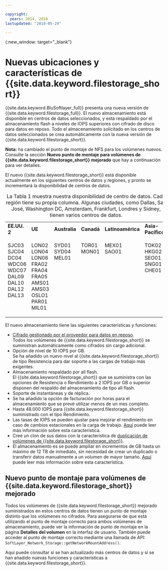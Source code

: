 ```yaml
---

copyright:
  years: 2014, 2018
lastupdated: "2018-05-29"

---
```

{:new_window: target="_blank"}

# Nuevas ubicaciones y características de {{site.data.keyword.filestorage_short}}

{{site.data.keyword.BluSoftlayer_full}} presenta una nueva versión de {{site.data.keyword.filestorage_full}}. El nuevo almacenamiento está disponible en centros de datos seleccionados, y está respaldado por el almacenamiento flash a niveles de IOPS superiores con cifrado de disco para datos en reposo. Todo el almacenamiento solicitado en los centros de datos seleccionados se crea automáticamente con la nueva versión de {{site.data.keyword.filestorage_short}}.

**Nota:** ha cambiado el punto de montaje de NFS para los volúmenes nuevos. Consulte la sección **Nuevo punto de montaje para volúmenes de {{site.data.keyword.filestorage_short}} mejorado** que hay a continuación para ver detalles.

El nuevo {{site.data.keyword.filestorage_short}} está disponible actualmente en los siguientes centros de datos y regiones, y pronto se incrementará la disponibilidad de centros de datos.

<table style="width:100%;">
  <caption>La Tabla 1 muestra nuestra disponibilidad de centro de datos. Cada región tiene su propia columna. Algunas ciudades, como Dallas, San José, Washington DC, Amsterdam, Frankfurt, Londres y Sidney, tienen varios centros de datos.</caption>
	<tr>
		<td><strong>EE.UU. 2</strong></td>
		<td><strong>UE</strong></td>
		<td><strong>Australia</strong></td>
		<td><strong>Canadá</strong></td>
		<td><strong>Latinoamérica</strong></td>
		<td><strong>Asia-Pacífico</strong></td>
	</tr>
	<tr>
		<td><p>SJC03<br />
			SJC04<br />
			DC04<br />
			WDC06<br />
			WDC07<br />
			DAL09<br />
			DAL10<br />
			DAL12<br />
			DAL13<br /><br /><br /></p>
		</td>
		<td><p>LON02<br />
			LON04<br />
			LON06<br />
			FRA02<br />
			FRA04<br />
			FRA05<br />
			AMS01<br />
			AMS03<br />
			OSLO1<br />
			PAR01<br />
			MIL01<br /></p>
		</td>
		<td><p>SYD01<br />
			SYD04<br />
			MEL01<br /><br /><br /><br /><br /><br /><br /><br /><br /></p>
		</td>
		<td><p>TOR01<br />
			MON01<br /><br /><br /><br /><br /><br /><br /><br /><br /><br /></p>
		</td>
		<td><p>MEX01<br />
			SAO01<br /><br /><br /><br /><br /><br /><br /><br /><br /><br /></p>
		</td>
		<td><p>TOK02<br />
			HKG02<br />
			SEO01<br />
			SNG01<br />
			CHE01<br /><br /><br /><br /><br /><br /><br /></p>
		</td>
	</tr>
</table>


El nuevo almacenamiento tiene las siguientes características y funciones:

- [Cifrado gestionado por el proveedor para datos en reposo](block-file-storage-encryption-rest.html). <br/> Todos los volúmenes de {{site.data.keyword.filestorage_short}} se suministran automáticamente como cifrados sin cargo adicional.
- Opción de nivel de 10 IOPS por GB. <br/> Se ha añadido un nuevo nivel al {{site.data.keyword.filestorage_short}} de tipo Resistencia para dar soporte a las cargas de trabajo más exigentes.
- Almacenamiento respaldado por all flash. <br/> El {{site.data.keyword.filestorage_short}} que se suministra con las opciones de Resistencia o Rendimiento a 2 IOPS por GB o superior disponen del respaldo del almacenamiento de tipo all flash.
- Soporte de instantáneas y de réplica.
- Se ha añadido la opción de facturación por horas para el almacenamiento que se prevé utilizar menos de un mes completo.
- Hasta 48.000 IOPS para {{site.data.keyword.filestorage_short}} suministrado con el tipo Rendimiento.
- Las tasas de IOPS se pueden ajustar para mejorar el rendimiento en caso de cambios estacionales en la carga de trabajo. [Aquí](adjustable-iops.html) puede leer más información sobre esta característica.
- Cree un clon de sus datos con la característica de [duplicación de volúmenes de {{site.data.keyword.filestorage_short}}](how-to-create-duplicate-volume.html).
- El almacenamiento es se puede ampliar en incrementos de GB hasta un máximo de 12 TB de inmediato, sin necesidad de crear un duplicado o transferir datos manualmente a un volumen de mayor tamaño. [Aquí](expandable_file_storage.html) puede leer más información sobre esta característica.

## Nuevo punto de montaje para volúmenes de {{site.data.keyword.filestorage_short}} mejorado

Todos los volúmenes de {{site.data.keyword.filestorage_short}} mejorado suministrados en estos centros de datos tienen un punto de montaje distinto que los volúmenes no cifrados. Para asegurarse de que está utilizando el punto de montaje correcto para ambos volúmenes de almacenamiento, puede ver la información de punto de montaje en la página **Detalles del volumen** en la interfaz de usuario. También puede acceder al punto de montaje correcto mediante una llamada de API: `SoftLayer_Network_Storage::getNetworkMountAddress()`.

Aquí puede consultar si se han actualizado más centros de datos y si se han añadido nuevas funciones y características a {{site.data.keyword.filestorage_short}}.

